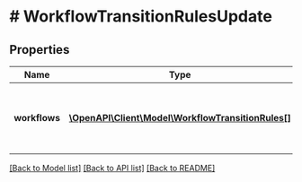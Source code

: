 # # WorkflowTransitionRulesUpdate

## Properties

Name | Type | Description | Notes
------------ | ------------- | ------------- | -------------
**workflows** | [**\OpenAPI\Client\Model\WorkflowTransitionRules[]**](WorkflowTransitionRules.md) | The list of workflows with transition rules to update. |

[[Back to Model list]](../../README.md#models) [[Back to API list]](../../README.md#endpoints) [[Back to README]](../../README.md)
